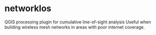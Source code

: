 # networklos
QGIS processing plugin for cumulative line-of-sight analysis
Useful when building wireless mesh networks in areas with poor internet coverage.
